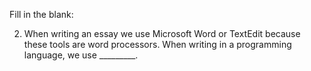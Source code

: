 Fill in the blank:

2. When writing an essay we use Microsoft Word or TextEdit because these tools are word processors. When writing in a programming language, we use _________.
